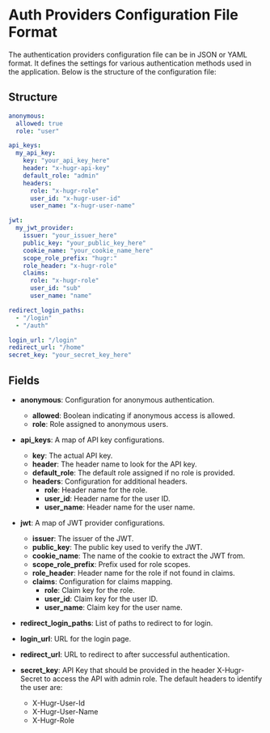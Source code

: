 # Auth Providers Configuration File Format

The authentication providers configuration file can be in JSON or YAML format. It defines the settings for various authentication methods used in the application. Below is the structure of the configuration file:

## Structure

```yaml
anonymous:
  allowed: true
  role: "user"

api_keys:
  my_api_key:
    key: "your_api_key_here"
    header: "x-hugr-api-key"
    default_role: "admin"
    headers:
      role: "x-hugr-role"
      user_id: "x-hugr-user-id"
      user_name: "x-hugr-user-name"

jwt:
  my_jwt_provider:
    issuer: "your_issuer_here"
    public_key: "your_public_key_here"
    cookie_name: "your_cookie_name_here"
    scope_role_prefix: "hugr:"
    role_header: "x-hugr-role"
    claims:
      role: "x-hugr-role"
      user_id: "sub"
      user_name: "name"

redirect_login_paths:
  - "/login"
  - "/auth"

login_url: "/login"
redirect_url: "/home"
secret_key: "your_secret_key_here"
```

## Fields

- **anonymous**: Configuration for anonymous authentication.
  - **allowed**: Boolean indicating if anonymous access is allowed.
  - **role**: Role assigned to anonymous users.

- **api_keys**: A map of API key configurations.
  - **key**: The actual API key.
  - **header**: The header name to look for the API key.
  - **default_role**: The default role assigned if no role is provided.
  - **headers**: Configuration for additional headers.
    - **role**: Header name for the role.
    - **user_id**: Header name for the user ID.
    - **user_name**: Header name for the user name.

- **jwt**: A map of JWT provider configurations.
  - **issuer**: The issuer of the JWT.
  - **public_key**: The public key used to verify the JWT.
  - **cookie_name**: The name of the cookie to extract the JWT from.
  - **scope_role_prefix**: Prefix used for role scopes.
  - **role_header**: Header name for the role if not found in claims.
  - **claims**: Configuration for claims mapping.
    - **role**: Claim key for the role.
    - **user_id**: Claim key for the user ID.
    - **user_name**: Claim key for the user name.

- **redirect_login_paths**: List of paths to redirect to for login.

- **login_url**: URL for the login page.

- **redirect_url**: URL to redirect to after successful authentication.

- **secret_key**: API Key that should be provided in the header X-Hugr-Secret to access the API with admin role. The default headers to identify the user are:
  - X-Hugr-User-Id
  - X-Hugr-User-Name
  - X-Hugr-Role
